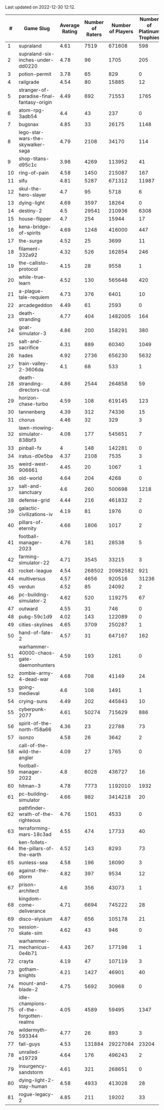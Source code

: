 Last updated on 2022-12-30 12:12.


|#|Game Slug|Average Rating|Number of Raters|Number of Players|Number of Platinum Trophies|Max Rarity (%)|
|---|---|---|---|---|---|---|
|1|supraland|4.61|7519|671608|598|99|
|2|supraland-six-inches-under-dd0220|4.78|96|1705|205|99|
|3|potion-permit|3.78|65|829|0|98|
|4|railgrade|4.54|80|15885|12|98|
|5|stranger-of-paradise-final-fantasy-origin|4.49|692|71553|1765|98|
|6|atom-rpg-3adb54|4.4|43|237|0|97|
|7|bugsnax|4.85|33|26175|1148|97|
|8|lego-star-wars-the-skywalker-saga|4.79|2108|34170|114|97|
|9|shop-titans-d95c1c|3.98|4269|113952|41|97|
|10|ring-of-pain|4.58|1450|215087|167|96|
|11|sifu|4.81|5287|671312|11987|96|
|12|skul-the-hero-slayer|4.7|95|5718|6|96|
|13|dying-light|4.69|3597|18264|0|95|
|14|destiny-2|4.5|29541|210936|6308|94|
|15|house-flipper|4.7|254|15944|17|94|
|16|kena-bridge-of-spirits|4.69|1248|416000|447|94|
|17|the-surge|4.52|25|3699|11|94|
|18|filament-332a92|4.32|526|162854|246|93|
|19|the-callisto-protocol|4.15|28|9558|1|93|
|20|while-true-learn|4.52|130|565648|420|93|
|21|a-plague-tale-requiem|4.73|376|6401|10|91|
|22|arcadegeddon|4.49|61|2593|0|91|
|23|death-stranding|4.77|404|1482005|164|91|
|24|goat-simulator-3|4.86|200|158291|380|91|
|25|salt-and-sacrifice|4.31|889|60340|1049|91|
|26|hades|4.92|2736|656230|5632|89|
|27|train-valley-2-3606da|4.1|68|533|1|89|
|28|death-stranding-directors-cut|4.86|2544|264858|59|88|
|29|horizon-chase-turbo|4.59|108|619145|123|88|
|30|tannenberg|4.39|312|74336|15|88|
|31|chorus|4.46|32|329|3|86|
|32|lawn-mowing-simulator-838bf3|4.08|177|545651|7|86|
|33|pinball-fx|4|148|142281|0|86|
|34|iratus-d0e5ba|4.37|2108|7535|3|85|
|35|weird-west-906661|4.45|20|1067|1|84|
|36|old-world|4.64|204|4268|0|83|
|37|salt-and-sanctuary|4.6|260|500698|1218|83|
|38|defense-grid|4.44|216|461832|2|80|
|39|galactic-civilizations-iv|4.19|81|1976|0|80|
|40|pillars-of-eternity|4.66|1806|1017|2|80|
|41|football-manager-2023|4.76|181|28538|5|79|
|42|farming-simulator-22|4.71|3545|33215|3|78|
|43|rocket-league|4.54|268502|20982582|921|77|
|44|multiversus|4.57|4656|920516|31236|76|
|45|verdun|4.52|85|24092|2|75|
|46|pc-building-simulator-2|4.62|520|119275|67|74|
|47|outward|4.55|31|746|0|73|
|48|pubg-59c1d9|4.02|143|122089|0|73|
|49|cities-skylines|4.65|3709|250287|1|72|
|50|hand-of-fate-2|4.57|31|647167|162|72|
|51|warhammer-40000-chaos-gate-daemonhunters|4.59|193|1261|0|70|
|52|zombie-army-4-dead-war|4.68|708|41149|24|67|
|53|going-medieval|4.6|108|1491|1|66|
|54|crying-suns|4.49|202|445843|10|65|
|55|cyberpunk-2077|4.61|50274|715629|886|64|
|56|spirit-of-the-north-f58a66|4.36|23|22788|73|64|
|57|isonzo|4.58|26|3642|2|58|
|58|call-of-the-wild-the-angler|4.09|27|1765|0|53|
|59|football-manager-2022|4.8|6028|436727|16|49|
|60|hitman-3|4.78|7773|1192010|1932|48|
|61|pc-building-simulator|4.66|982|3414218|20|48|
|62|pathfinder-wrath-of-the-righteous|4.76|1501|4533|0|47|
|63|terraforming-mars-18c3ad|4.55|474|17733|40|47|
|64|ken-follets-the-pillars-of-the-earth|4.52|143|8293|73|46|
|65|sunless-sea|4.58|196|16090|3|36|
|66|against-the-storm|4.82|397|9534|12|34|
|67|prison-architect|4.6|356|43073|1|31|
|68|kingdom-come-deliverance|4.71|6694|745222|28|30|
|69|disco-elysium|4.87|656|105178|21|28|
|70|session-skate-sim|4.62|43|946|0|25|
|71|warhammer-mechanicus-0e4b71|4.43|267|177198|1|24|
|72|crayta|4.19|47|107119|3|23|
|73|gotham-knights|4.21|1427|46901|40|21|
|74|mount-and-blade-2|4.75|5692|30968|0|20|
|75|idle-champions-of-the-forgotten-realms|4.05|4589|59495|1347|15|
|76|wildermyth-593344|4.77|26|893|3|13|
|77|fall-guys|4.53|131884|29227084|23204|8|
|78|unrailed-e19729|4.64|176|496243|2|7|
|79|insurgency-sandstorm|4.61|321|268651|0|6|
|80|dying-light-2-stay-human|4.58|4933|413028|28|4|
|81|rogue-legacy-2|4.85|211|19202|33|2|
